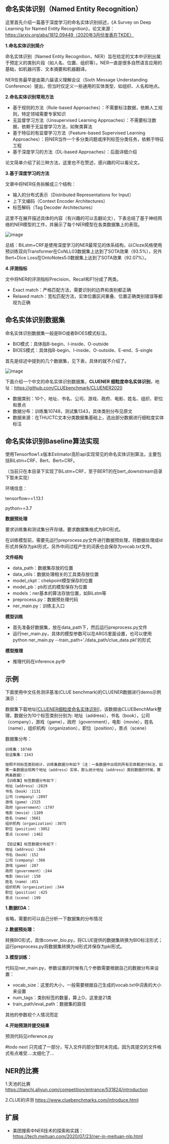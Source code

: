 ## 命名实体识别（Named Entity Recognition）

这里首先介绍一篇基于深度学习的命名实体识别综述，《A Survey on Deep Learning for Named Entity Recognition》，论文来源：https://arxiv.org/abs/1812.09449（2020年3月份发表在TKDE）

**1.命名实体识别简介**

命名实体识别（Named Entity Recognition，NER）旨在给定的文本中识别出属于预定义的类别片段（如人名、位置、组织等）。NER一直是很多自然语言应用的基础，如机器问答、文本摘要和机器翻译。

NER任务最早是由第六届语义理解会议（Sixth Message Understanding Conference）提出，但当时仅定义一些通用的实体类型，如组织、人名和地点。

**2.命名实体识别常用方法**

- 基于规则的方法（Rule-based Approaches）：不需要标注数据，依赖人工规则，特定领域需要专家知识
- 无监督学习方法（Unsupervised Learning Approaches）：不需要标注数据，依赖于无监督学习方法，如聚类算法
- 基于特征的有监督学习方法（Feature-based Supervised Learning Approaches）：将NER当作一个多分类问题或序列标签分类任务，依赖于特征工程
- 基于深度学习的方法（DL-based Approaches）：后面详细介绍

论文简单介绍了前三种方法，这里也不在赘述，感兴趣的可以看论文。

**3.基于深度学习的方法**

文章中将NER任务拆解成三个结构：

- 输入的分布式表示（Distributed Representations for Input）
- 上下文编码（Context Encoder Architectures）
- 标签解码（Tag Decoder Architectures）

这里不在展开描述具体的内容（有兴趣的可以去翻论文），下表总结了基于神经网络的NER模型的工作，并展示了每个NER模型在各类数据集上的表现。

![image](https://github.com/xudongMk/AwesomeNLPBaseline/blob/main/named_entity_recognition/pics/%E5%91%BD%E5%90%8D%E5%AE%9E%E4%BD%93%E8%AF%86%E5%88%AB%E7%9A%84%E6%A8%A1%E5%9E%8B%E6%80%BB%E7%BB%93%E5%9B%BE.png)

总结：BiLstm+CRF是使用深度学习的NER最常见的体系结构，以Cloze风格使用预训练双向Transformer在CoNLL03数据集上达到了SOTA效果（93.5%），另外Bert+Dice Loss在OntoNotes5.0数据集上达到了SOTA效果（92.07%）。

**4.评测指标**

文中将NER的评测指标Precision、Recall和F1分成了两类。

- Exact match：严格匹配方法，需要识别的边界和类别都正确
- Relaxed match：宽松匹配方法，实体位置区间重叠、位置正确类别错误等都视为正确



## 命名实体识别数据集

命名实体识别数据集一般是BIO或者BIOES模式标注。

- BIO模式：具体指B-begin、I-inside、O-outside
- BIOES模式：具体指B-begin、I-inside、O-outside、E-end、S-single

首先是综述中提到的几个数据集，见下表，具体的就不介绍了。

![image](https://github.com/xudongMk/AwesomeNLPBaseline/blob/main/named_entity_recognition/pics/%E5%91%BD%E5%90%8D%E5%AE%9E%E4%BD%93%E8%AF%86%E5%88%AB%E6%95%B0%E6%8D%AE%E5%9B%BE.png)



下面介绍一个中文的命名实体识别数据集，**CLUENER 细粒度命名实体识别**，地址：https://github.com/CLUEbenchmark/CLUENER2020

- 数据类别：10个，地址、书名、公司、游戏、政府、电影、姓名、组织、职位和景点
- 数据分布：训练集10748，测试集1343，具体类别分布见原文
- 数据来源：在THUCTC文本分类数据集基础上，选出部分数据进行细粒度实体标注



## 命名实体识别Baseline算法实现

使用Tensorflow1.x版本Estimator高阶api实现常见的命名实体识别算法，主要包括BiLstm+CRF、Bert、Bert+CRF。

（当前只在本目录下实现了BiLstm+CRF，至于BERT的在bert_downstream目录下暂未实现）

环境信息：

tensorflow==1.13.1

python==3.7

**数据预处理**

要求训练集和测试集分开存储，要求数据集格式为BIO形式。

在训练模型前，需要先运行preprocess.py文件进行数据预处理，将数据处理成id形式并保存为pkl形式，另外中间过程产生的词表也会保存为vocab.txt文件。

**文件结构**

- data_path：数据集存放的位置
- data_utils：数据处理相关的工具类存放位置
- model_ckpt：chekpoint模型保存的位置
- model_pb：pb形式的模型保存为位置
- models：ner基本的算法存放位置，如BiLstm等
- preprocess.py：数据预处理代码
- ner_main.py：训练主入口

**模型训练**

- 首先准备好数据集，放在data_path下，然后运行preprocess.py文件
- 运行ner_main.py，具体的模型参数可以在ARGS里面设置，也可以使用python ner_main.py --train_path='./data_path/clue_data.pkl'的形式

**模型推理**

- 推理代码在inference.py中



## 示例

下面使用中文任务测评基准(CLUE benchmark)的CLUENER数据进行demo示例演示：

数据集下载地址[[CLUENER细粒度命名实体识别](https://github.com/CLUEbenchmark/CLUENER2020)]，该数据由CLUEBenchMark整理，数据分为10个标签类别分别为: 地址（address），书名（book），公司（company），游戏（game），政府（government），电影（movie），姓名（name），组织机构（organization），职位（position），景点（scene）

数据集分布：

```
训练集：10748
验证集集：1343

按照不同标签类别统计，训练集数据分布如下（注：一条数据中出现的所有实体都进行标注，如果一条数据出现两个地址（address）实体，那么统计地址（address）类别数据的时候，算两条数据）：
【训练集】标签数据分布如下：
地址（address）:2829
书名（book）:1131
公司（company）:2897
游戏（game）:2325
政府（government）:1797
电影（movie）:1109
姓名（name）:3661
组织机构（organization）:3075
职位（position）:3052
景点（scene）:1462

【验证集】标签数据分布如下：
地址（address）:364
书名（book）:152
公司（company）:366
游戏（game）:287
政府（government）:244
电影（movie）:150
姓名（name）:451
组织机构（organization）:344
职位（position）:425
景点（scene）:199
```

**1.数据EDA：**

省略，需要的可以自己分析一下数据集的分布情况

**2.数据预处理：**

转换BIO形式，具体conver_bio.py，将CLUE提供的数据集转换为BIO标注形式；运行preprocess.py将数据集转换为id形式并保存为pkl形式。

**3.模型训练：**

代码见ner_main.py，参数设置的时候有几个参数需要根据自己的数据分布来设置：

- vocab_size：这里的大小，一般需要根据自己生成的vocab.txt中词表的大小来设置
- num_tags：类别标签的数量，算上O，这里是21类
- train_path/eval_path：数据集的路径

其他的参数视个人情况而定

**4.开始预测并提交结果**

预测代码见inference.py

#todo next 只完成了一部分，写入文件的部分暂时未完成。因为其提交的文件格式有点难受....太细化了...



## NER的比赛

1.天池的比赛 https://tianchi.aliyun.com/competition/entrance/531824/introduction

2.CLUE的评测 https://www.cluebenchmarks.com/introduce.html



## 扩展

- 美团搜索中NER技术的探索和实践：https://tech.meituan.com/2020/07/23/ner-in-meituan-nlp.html




